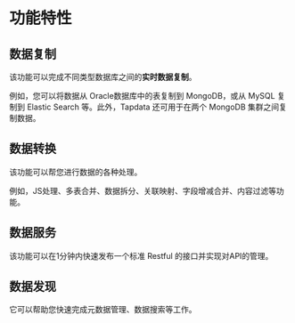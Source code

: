 # 功能特性

## 数据复制

该功能可以完成不同类型数据库之间的**实时数据复制**。

例如，您可以将数据从 Oracle数据库中的表复制到 MongoDB，或从 MySQL 复制到 Elastic Search 等。此外，Tapdata 还可用于在两个 MongoDB 集群之间复制数据。

## 数据转换

该功能可以帮您进行数据的各种处理。

例如，JS处理、多表合并、数据拆分、关联映射、字段增减合并、内容过滤等功能。

## 数据服务

该功能可以在1分钟内快速发布一个标准 Restful 的接口并实现对API的管理。

## 数据发现

它可以帮助您快速完成元数据管理、数据搜索等工作。
